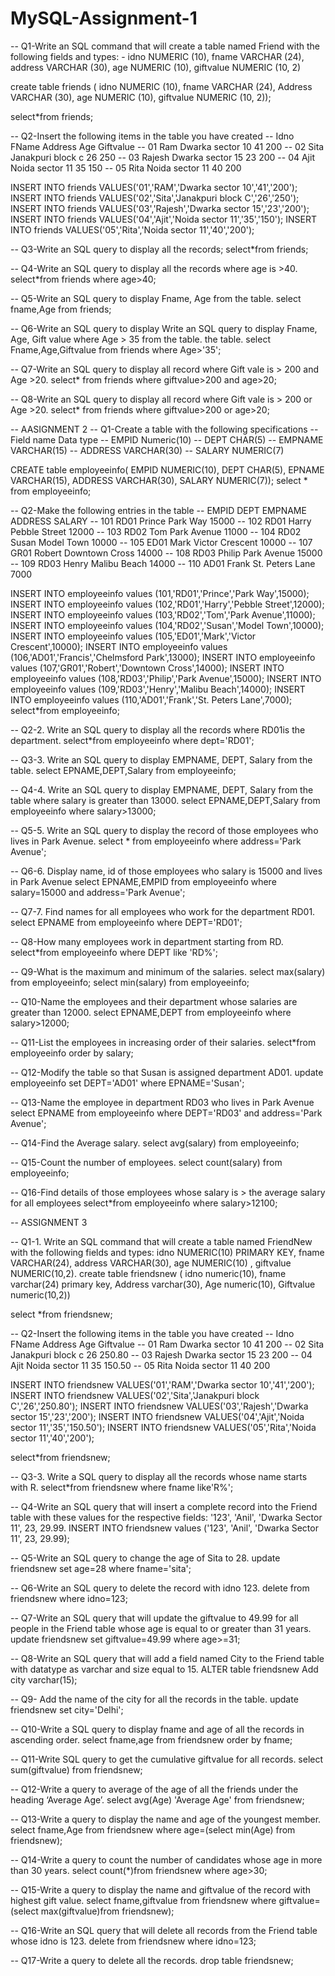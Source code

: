 # MySQL-Assignment-1


-- Q1-Write an SQL command that will create a table named Friend with the following fields and types: - idno NUMERIC (10), fname VARCHAR (24), address VARCHAR (30), age NUMERIC (10), giftvalue NUMERIC (10, 2)

create table friends (
idno NUMERIC (10),
fname VARCHAR (24),
Address VARCHAR (30),
age NUMERIC (10),
giftvalue NUMERIC (10, 2));

select*from friends;

-- Q2-Insert the following items in the table you have created
-- Idno	FName	Address	Age	Giftvalue
-- 01	Ram	Dwarka sector 10	41	200
-- 02	Sita	Janakpuri block c	26	250
-- 03	Rajesh	Dwarka sector 15	23	200
-- 04	Ajit	Noida sector 11	35	150
-- 05	Rita	Noida sector 11	40	200


INSERT INTO friends VALUES('01','RAM','Dwarka sector 10','41','200');
INSERT INTO friends VALUES('02','Sita','Janakpuri block C','26','250');
INSERT INTO friends VALUES('03','Rajesh','Dwarka sector 15','23','200');
INSERT INTO friends VALUES('04','Ajit','Noida sector 11','35','150');
INSERT INTO friends VALUES('05','Rita','Noida sector 11','40','200');

-- Q3-Write an SQL query to display all the records;
select*from friends;

-- Q4-Write an SQL query to display all the records where age is >40.
select*from friends where age>40;

-- Q5-Write an SQL query to display Fname, Age from the table.
select fname,Age from friends;

-- Q6-Write an SQL query to display Write an SQL query to display Fname, Age, Gift value where Age > 35 from the table. the table.
select Fname,Age,Giftvalue from friends where Age>'35';

-- Q7-Write an SQL query to display all record where Gift vale is > 200 and Age >20.
select* from friends where giftvalue>200 and age>20;

-- Q8-Write an SQL query to display all record where Gift vale is > 200 or Age >20.
select* from friends where giftvalue>200 or age>20;


-- AASIGNMENT 2
-- Q1-Create a table with the following specifications
-- Field name	Data type
-- EMPID	Numeric(10)
-- DEPT	CHAR(5)
-- EMPNAME	VARCHAR(15)
-- ADDRESS	VARCHAR(30)
-- SALARY	NUMERIC(7)

CREATE table employeeinfo(
EMPID NUMERIC(10),
DEPT CHAR(5),
EPNAME VARCHAR(15),
ADDRESS VARCHAR(30),
SALARY NUMERIC(7));
select * from employeeinfo;

-- Q2-Make the following entries in the table
-- EMPID	DEPT	EMPNAME	ADDRESS	SALARY
-- 101	RD01	Prince	Park Way	15000
-- 102	RD01	Harry	Pebble Street	12000
-- 103	RD02	Tom 	Park Avenue	11000
-- 104	RD02	Susan	Model Town	10000
-- 105	ED01	Mark	Victor Crescent	10000
-- 107	GR01	Robert	Downtown Cross	14000
-- 108	RD03	Philip	Park Avenue	15000
-- 109	RD03	Henry	Malibu Beach	14000
-- 110	AD01	Frank	St. Peters Lane	7000

INSERT INTO employeeinfo values (101,'RD01','Prince','Park Way',15000);
INSERT INTO employeeinfo values (102,'RD01','Harry','Pebble Street',12000);
INSERT INTO employeeinfo values (103,'RD02','Tom','Park Avenue',11000);
INSERT INTO employeeinfo values (104,'RD02','Susan','Model Town',10000);
INSERT INTO employeeinfo values (105,'ED01','Mark','Victor Crescent',10000);
INSERT INTO employeeinfo values (106,'AD01','Francis','Chelmsford Park',13000);
INSERT INTO employeeinfo values (107,'GR01','Robert','Downtown Cross',14000);
INSERT INTO employeeinfo values (108,'RD03','Philip','Park Avenue',15000);
INSERT INTO employeeinfo values (109,'RD03','Henry','Malibu Beach',14000);
INSERT INTO employeeinfo values (110,'AD01','Frank','St. Peters Lane',7000);
select*from employeeinfo;

-- Q2-2.	Write an SQL query to display all the records where RD01is the department.
select*from employeeinfo where dept='RD01';

-- Q3-3.	Write an SQL query to display EMPNAME, DEPT, Salary from the table.
select EPNAME,DEPT,Salary from employeeinfo;

-- Q4-4.	Write an SQL query to display EMPNAME, DEPT, Salary from the table where salary is greater than 13000.
select EPNAME,DEPT,Salary from employeeinfo where salary>13000;

-- Q5-5.	Write an SQL query to display the record of those employees who lives in Park Avenue.
select * from employeeinfo where address='Park Avenue';

-- Q6-6.	Display name, id of those employees who salary is 15000 and lives in Park Avenue
select EPNAME,EMPID from employeeinfo where salary=15000 and address='Park Avenue';

-- Q7-7.	Find names for all employees who work for the department RD01.
select EPNAME from employeeinfo where DEPT='RD01';

-- Q8-How many employees work in department starting from RD.
select*from employeeinfo where DEPT like 'RD%';

-- Q9-What is the maximum and minimum of the salaries.
select max(salary) from employeeinfo;
select min(salary) from employeeinfo;


-- Q10-Name the employees and their department whose salaries are greater than 12000.
select EPNAME,DEPT from employeeinfo where salary>12000;

-- Q11-List the employees in increasing order of their salaries.
select*from employeeinfo order by salary;

-- Q12-Modify the table so that Susan is assigned department AD01.
update employeeinfo set DEPT='AD01' where EPNAME='Susan';

-- Q13-Name the employee in department RD03 who lives in Park Avenue
select EPNAME from employeeinfo where DEPT='RD03' and address='Park Avenue';

-- Q14-Find the Average salary.
select avg(salary) from employeeinfo;

-- Q15-Count the number of employees. 
select count(salary) from employeeinfo;

-- Q16-Find details of those employees whose salary is > the average salary for all employees
select*from employeeinfo where salary>12100;

-- ASSIGNMENT 3

-- Q1-1.	Write an SQL command that will create a table named FriendNew with the following fields and types:  idno NUMERIC(10)  PRIMARY KEY, fname VARCHAR(24), address VARCHAR(30),  age NUMERIC(10) , giftvalue NUMERIC(10,2).
create table friendsnew (
idno numeric(10),
fname varchar(24) primary key,
Address varchar(30),
Age numeric(10),
Giftvalue numeric(10,2))

select *from friendsnew;

-- Q2-Insert the following items in the table you have created
-- Idno	FName	Address	Age	Giftvalue
-- 01	Ram	Dwarka sector 10	41	200
-- 02	Sita	Janakpuri block c	26	250.80
-- 03	Rajesh	Dwarka sector 15	23	200
-- 04	Ajit	Noida sector 11	35	150.50
-- 05	Rita	Noida sector 11	40	200


INSERT INTO friendsnew VALUES('01','RAM','Dwarka sector 10','41','200');
INSERT INTO friendsnew VALUES('02','Sita','Janakpuri block C','26','250.80');
INSERT INTO friendsnew VALUES('03','Rajesh','Dwarka sector 15','23','200');
INSERT INTO friendsnew VALUES('04','Ajit','Noida sector 11','35','150.50');
INSERT INTO friendsnew VALUES('05','Rita','Noida sector 11','40','200');

select*from friendsnew;

-- Q3-3.	Write a SQL query to display all the records whose name starts with R.
select*from friendsnew where fname like'R%';

-- Q4-Write an SQL query that will insert a complete record into the Friend table with these values for the respective fields:  '123', 'Anil', 'Dwarka Sector 11', 23, 29.99.
INSERT INTO friendsnew values ('123', 'Anil', 'Dwarka Sector 11', 23, 29.99);

-- Q5-Write an SQL query to change the age of Sita to 28.
update friendsnew set age=28 where fname='sita';

-- Q6-Write an SQL query to delete the record with  idno 123.
delete from friendsnew where idno=123;

-- Q7-Write an SQL query that will update the giftvalue to 49.99 for all people in the Friend table whose age is equal to or greater than 31 years.
update friendsnew set giftvalue=49.99 where age>=31;

-- Q8-Write an SQL query that will add a field named City to the Friend table with datatype as varchar and size equal to 15.
ALTER table friendsnew Add city varchar(15);

-- Q9-	Add the name of the city for all the records in the table.
update friendsnew set city='Delhi';

-- Q10-Write a SQL query to display fname and age of all the records in ascending order.
select fname,age from friendsnew order by fname;

-- Q11-Write SQL query to get the cumulative giftvalue for all records.
select sum(giftvalue) from friendsnew;

-- Q12-Write a query to average of the age of all the friends under the heading ‘Average Age’.
select avg(Age) 'Average Age' from friendsnew;

-- Q13-Write a query to display the name and age of the youngest member.
select fname,Age from friendsnew where age=(select min(Age) from friendsnew);

-- Q14-Write a query to count the number of candidates whose age in more than 30 years.
select count(*)from friendsnew where age>30;

-- Q15-Write a query to display the name and giftvalue of the record with highest gift value.
select fname,giftvalue from friendsnew where giftvalue=(select max(giftvalue)from friendsnew);

-- Q16-Write an SQL query that will delete all records from the Friend table whose idno is 123.
delete from friendsnew where idno=123;

-- Q17-Write a query to delete all the records. 
drop table friendsnew;
